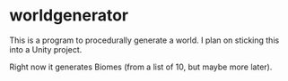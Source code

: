 # worldgenerator

This is a program to procedurally generate a world. I plan on sticking this into a Unity project.

Right now it generates Biomes (from a list of 10, but maybe more later).
